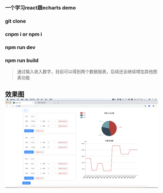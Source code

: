 ### 一个学习react跟echarts demo

### git clone 
### cnpm i or npm i 
### npm run dev 
### npm run build
> 通过输入收入数字，目前可以得到两个数据报表，后续还会继续增加其他图表功能
## 效果图![展示效果](./imgs/demo.png)
